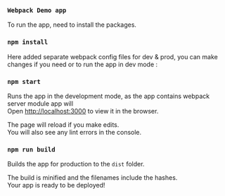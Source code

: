 ### `Webpack Demo app`

To run the app, need to install the packages.

### `npm install`

Here added separate webpack config files for dev & prod, you can make changes if you need or to run the app in dev mode :

### `npm start`

Runs the app in the development mode, as the app contains webpack server module app will <br />
Open [http://localhost:3000](http://localhost:3000) to view it in the browser.

The page will reload if you make edits.<br />
You will also see any lint errors in the console.

### `npm run build`

Builds the app for production to the `dist` folder.<br />

The build is minified and the filenames include the hashes.<br />
Your app is ready to be deployed!
